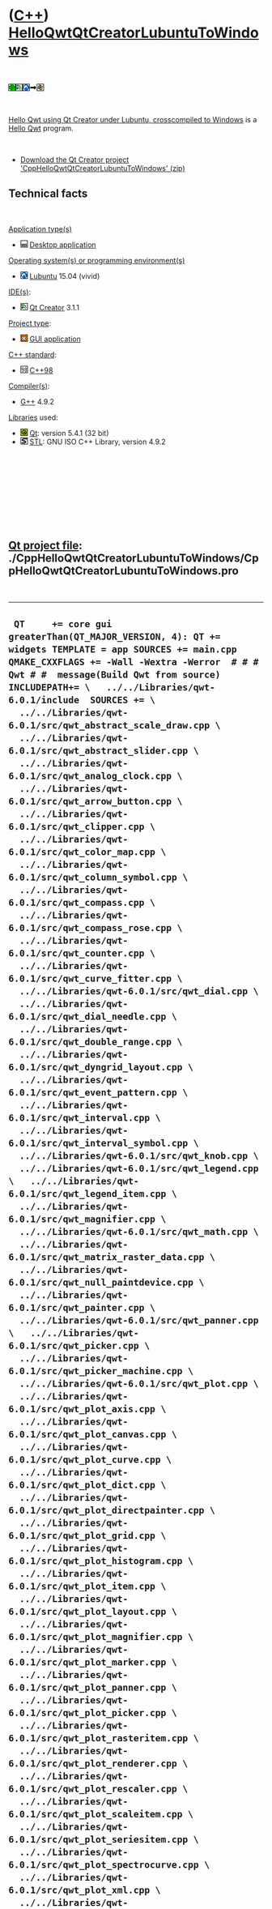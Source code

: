
 

 

 

 

 

([C++](Cpp.md)) [HelloQwtQtCreatorLubuntuToWindows](CppHelloQwtQtCreatorLubuntuToWindows.md)
==============================================================================================

 

![Qwt](PicQwt.png)![Qt
Creator](PicQtCreator.png)![Lubuntu](PicLubuntu.png)![To](PicTo.png)![Windows](PicWindows.png)

 

[Hello Qwt using Qt Creator under Lubuntu, crosscompiled to
Windows](CppHelloQwtQtCreatorLubuntuToWindows.md) is a [Hello
Qwt](CppHelloQwt.md) program.

 

-   [Download the Qt Creator project
    'CppHelloQwtQtCreatorLubuntuToWindows' (zip)](CppHelloQwtQtCreatorLubuntuToWindows.zip)

Technical facts
---------------

 

[Application type(s)](CppApplication.md)

-   ![Desktop](PicDesktop.png) [Desktop
    application](CppDesktopApplication.md)

[Operating system(s) or programming environment(s)](CppOs.md)

-   ![Lubuntu](PicLubuntu.png) [Lubuntu](CppLubuntu.md) 15.04 (vivid)

[IDE(s)](CppIde.md):

-   ![Qt Creator](PicQtCreator.png) [Qt Creator](CppQtCreator.md) 3.1.1

[Project type](CppQtProjectType.md):

-   ![GUI](PicGui.png) [GUI application](CppGuiApplication.md)

[C++ standard](CppStandard.md):

-   ![C++98](PicCpp98.png) [C++98](Cpp98.md)

[Compiler(s)](CppCompiler.md):

-   [G++](CppGpp.md) 4.9.2

[Libraries](CppLibrary.md) used:

-   ![Qt](PicQt.png) [Qt](CppQt.md): version 5.4.1 (32 bit)
-   ![STL](PicStl.png) [STL](CppStl.md): GNU ISO C++ Library, version
    4.9.2

 

 

 

 

 

[Qt project file](CppQtProjectFile.md): ./CppHelloQwtQtCreatorLubuntuToWindows/CppHelloQwtQtCreatorLubuntuToWindows.pro
------------------------------------------------------------------------------------------------------------------------

 

  ----------------------------------------------------------------------------------------------------------------------------------------------------------------------------------------------------------------------------------------------------------------------------------------------------------------------------------------------------------------------------------------------------------------------------------------------------------------------------------------------------------------------------------------------------------------------------------------------------------------------------------------------------------------------------------------------------------------------------------------------------------------------------------------------------------------------------------------------------------------------------------------------------------------------------------------------------------------------------------------------------------------------------------------------------------------------------------------------------------------------------------------------------------------------------------------------------------------------------------------------------------------------------------------------------------------------------------------------------------------------------------------------------------------------------------------------------------------------------------------------------------------------------------------------------------------------------------------------------------------------------------------------------------------------------------------------------------------------------------------------------------------------------------------------------------------------------------------------------------------------------------------------------------------------------------------------------------------------------------------------------------------------------------------------------------------------------------------------------------------------------------------------------------------------------------------------------------------------------------------------------------------------------------------------------------------------------------------------------------------------------------------------------------------------------------------------------------------------------------------------------------------------------------------------------------------------------------------------------------------------------------------------------------------------------------------------------------------------------------------------------------------------------------------------------------------------------------------------------------------------------------------------------------------------------------------------------------------------------------------------------------------------------------------------------------------------------------------------------------------------------------------------------------------------------------------------------------------------------------------------------------------------------------------------------------------------------------------------------------------------------------------------------------------------------------------------------------------------------------------------------------------------------------------------------------------------------------------------------------------------------------------------------------------------------------------------------------------------------------------------------------------------------------------------------------------------------------------------------------------------------------------------------------------------------------------------------------------------------------------------------------------------------------------------------------------------------------------------------------------------------------------------------------------------------------------------------------------------------------------------------------------------------------------------------------------------------------------------------------------------------------------------------------------------------------------------------------------------------------------------------------------------------------------------------------------------------------------------------------------------------------------------------------------------------------------------------------------------------------------------------------------------------------------------------------------------------------------------------------------------------------------------------------------------------------------------------------------------------------------------------------------------------------------------------------------------------------------------------------------------------------------------------------------------------------------------------------------------------------------------------------------------------------------------------------------------------------------------------------------------------------------------------------------------------------------------------------------------------------------------------------------------------------------------------------------------------------------------------------------------------------------------------------------------------------------------------------------------------------------------------------------------------------------------------------------------------------------------------------------------------------------------------------------------------------------------------------------------------------------------------------------------------------------------------------------------------------------------------------------------------------------------------------------------------------------------------------------------------------------------------------------------------------------------------------------------------------------------------------------------------------------------------------------------------------------------------------------------------------------------------------------------------------------------------------------------------------------------------------------------------------------------------------------------------------------------------------------------------------------------------------------------------------------------------------------------------------------------------------------------------------------------------------------------------------------------------------------------------------------------------------------------------------------------------------------------------------------------------------------------------------------------------------------------------------------------------------------------------------------------------------------------------------------------------------------------------------------------------------------------------------------------------------------------------------------------------------------------------------------------------------------------------------------------------------------------------------------------------------------------------------------------------------------------------------------------------------------------------------------------------------------------------------------------------------------------------------------------------------------------------------------------------------------------------------------------------------------------------------------------------------------------------------------------------------------------------------------------------------------------------------------------------------------------------------------------------------------------------------------------------------------------------------------------------------------------------------------------------------------------------------------------------------------------------------------------------------------------------------------------------------------------------------------------------------------------------------------------------------------------------------------------------------------------------------------------------------------------------------------------------------------------------------------------------------------------------------------------------------------------------------------------------------------------------------------------------------------------------------------------------------------------------------------------------------------------------------------------------------------------------------------------------------------------------------------------------------------------------------------------------------------------------------------------------------------------------------------------------------------------------------------------------------------------------------------------------------------------------------------------------------------------------------------------------------------------------------------------------------------------------------------------------------------------------------------------------------------------------------------------------------------------------------------------------------------------------------------------------------------------------------------------------------------------------------------------------------------------------------------------------------------------------------------------------------------------------------------------------------------------------------------------------------------------------------------------------------------------------------------------------------------------------------------------------------------------------------------------------------------------------------------------------------------------------------------------------------------------------------------------------------------------------------------------------------------------------------------------------------------------------------------------------------------------------------------------------------------------------------------------------------------------------------------------------------------------------------------------------------------------------------------------------------------------------------------------------------------------------------------------------------------------------------------------------------------------------------------------------------------------------------------------------------------------------------------------------------------------------------------------------------------------------------------------------------------------------------------------------------------------------------------------------------------------------------------------------------------------------------------------------------------------------------------------------------------------------------------------------------------------------------------------------------------------------------------------------------------------------------------------------------------------------------------------------------------------------------------------------------------------------------------------------------------------------------------------------------------------------------------------------------------------------------------------------------------------------------------------------------------------------------------------------------------------------------------------------------------------------------------------------------------------------------------------------------------------------------------------------------------------------------------------------------------------------------------------------------------------------------------------------------------------------------------------------------------------------------------------------------------------------------------------------------------------------------------------------------------------------------------------------------------------------------------------------------------------------------------------------------------------------------------------------------------------------------------------------------------------------------------------------------------------------------------------------------------------------------------------------------------------------------------------------------
  ` QT     += core gui greaterThan(QT_MAJOR_VERSION, 4): QT += widgets TEMPLATE = app SOURCES += main.cpp QMAKE_CXXFLAGS += -Wall -Wextra -Werror  # # # Qwt # #  message(Build Qwt from source)  INCLUDEPATH+= \   ../../Libraries/qwt-6.0.1/include  SOURCES += \   ../../Libraries/qwt-6.0.1/src/qwt_abstract_scale_draw.cpp \   ../../Libraries/qwt-6.0.1/src/qwt_abstract_slider.cpp \   ../../Libraries/qwt-6.0.1/src/qwt_analog_clock.cpp \   ../../Libraries/qwt-6.0.1/src/qwt_arrow_button.cpp \   ../../Libraries/qwt-6.0.1/src/qwt_clipper.cpp \   ../../Libraries/qwt-6.0.1/src/qwt_color_map.cpp \   ../../Libraries/qwt-6.0.1/src/qwt_column_symbol.cpp \   ../../Libraries/qwt-6.0.1/src/qwt_compass.cpp \   ../../Libraries/qwt-6.0.1/src/qwt_compass_rose.cpp \   ../../Libraries/qwt-6.0.1/src/qwt_counter.cpp \   ../../Libraries/qwt-6.0.1/src/qwt_curve_fitter.cpp \   ../../Libraries/qwt-6.0.1/src/qwt_dial.cpp \   ../../Libraries/qwt-6.0.1/src/qwt_dial_needle.cpp \   ../../Libraries/qwt-6.0.1/src/qwt_double_range.cpp \   ../../Libraries/qwt-6.0.1/src/qwt_dyngrid_layout.cpp \   ../../Libraries/qwt-6.0.1/src/qwt_event_pattern.cpp \   ../../Libraries/qwt-6.0.1/src/qwt_interval.cpp \   ../../Libraries/qwt-6.0.1/src/qwt_interval_symbol.cpp \   ../../Libraries/qwt-6.0.1/src/qwt_knob.cpp \   ../../Libraries/qwt-6.0.1/src/qwt_legend.cpp \   ../../Libraries/qwt-6.0.1/src/qwt_legend_item.cpp \   ../../Libraries/qwt-6.0.1/src/qwt_magnifier.cpp \   ../../Libraries/qwt-6.0.1/src/qwt_math.cpp \   ../../Libraries/qwt-6.0.1/src/qwt_matrix_raster_data.cpp \   ../../Libraries/qwt-6.0.1/src/qwt_null_paintdevice.cpp \   ../../Libraries/qwt-6.0.1/src/qwt_painter.cpp \   ../../Libraries/qwt-6.0.1/src/qwt_panner.cpp \   ../../Libraries/qwt-6.0.1/src/qwt_picker.cpp \   ../../Libraries/qwt-6.0.1/src/qwt_picker_machine.cpp \   ../../Libraries/qwt-6.0.1/src/qwt_plot.cpp \   ../../Libraries/qwt-6.0.1/src/qwt_plot_axis.cpp \   ../../Libraries/qwt-6.0.1/src/qwt_plot_canvas.cpp \   ../../Libraries/qwt-6.0.1/src/qwt_plot_curve.cpp \   ../../Libraries/qwt-6.0.1/src/qwt_plot_dict.cpp \   ../../Libraries/qwt-6.0.1/src/qwt_plot_directpainter.cpp \   ../../Libraries/qwt-6.0.1/src/qwt_plot_grid.cpp \   ../../Libraries/qwt-6.0.1/src/qwt_plot_histogram.cpp \   ../../Libraries/qwt-6.0.1/src/qwt_plot_item.cpp \   ../../Libraries/qwt-6.0.1/src/qwt_plot_layout.cpp \   ../../Libraries/qwt-6.0.1/src/qwt_plot_magnifier.cpp \   ../../Libraries/qwt-6.0.1/src/qwt_plot_marker.cpp \   ../../Libraries/qwt-6.0.1/src/qwt_plot_panner.cpp \   ../../Libraries/qwt-6.0.1/src/qwt_plot_picker.cpp \   ../../Libraries/qwt-6.0.1/src/qwt_plot_rasteritem.cpp \   ../../Libraries/qwt-6.0.1/src/qwt_plot_renderer.cpp \   ../../Libraries/qwt-6.0.1/src/qwt_plot_rescaler.cpp \   ../../Libraries/qwt-6.0.1/src/qwt_plot_scaleitem.cpp \   ../../Libraries/qwt-6.0.1/src/qwt_plot_seriesitem.cpp \   ../../Libraries/qwt-6.0.1/src/qwt_plot_spectrocurve.cpp \   ../../Libraries/qwt-6.0.1/src/qwt_plot_xml.cpp \   ../../Libraries/qwt-6.0.1/src/qwt_plot_zoomer.cpp \   ../../Libraries/qwt-6.0.1/src/qwt_point_3d.cpp \   ../../Libraries/qwt-6.0.1/src/qwt_point_polar.cpp \   ../../Libraries/qwt-6.0.1/src/qwt_raster_data.cpp \   ../../Libraries/qwt-6.0.1/src/qwt_round_scale_draw.cpp \   ../../Libraries/qwt-6.0.1/src/qwt_sampling_thread.cpp \   ../../Libraries/qwt-6.0.1/src/qwt_scale_div.cpp \   ../../Libraries/qwt-6.0.1/src/qwt_scale_draw.cpp \   ../../Libraries/qwt-6.0.1/src/qwt_scale_engine.cpp \   ../../Libraries/qwt-6.0.1/src/qwt_scale_map.cpp \   ../../Libraries/qwt-6.0.1/src/qwt_scale_widget.cpp \   ../../Libraries/qwt-6.0.1/src/qwt_series_data.cpp \   ../../Libraries/qwt-6.0.1/src/qwt_slider.cpp \   ../../Libraries/qwt-6.0.1/src/qwt_spline.cpp \   ../../Libraries/qwt-6.0.1/src/qwt_symbol.cpp \   ../../Libraries/qwt-6.0.1/src/qwt_system_clock.cpp \   ../../Libraries/qwt-6.0.1/src/qwt_text.cpp \   ../../Libraries/qwt-6.0.1/src/qwt_text_engine.cpp \   ../../Libraries/qwt-6.0.1/src/qwt_text_label.cpp \   ../../Libraries/qwt-6.0.1/src/qwt_thermo.cpp \   ../../Libraries/qwt-6.0.1/src/qwt_wheel.cpp \ # ../../Libraries/qwt-6.0.1/src/qwt_plot_intervalcurve.cpp \ # ../../Libraries/qwt-6.0.1/src/qwt_plot_spectrogram.cpp \ # ../../Libraries/qwt-6.0.1/src/qwt_plot_svgitem.cpp \   ../../Libraries/qwt-6.0.1/src/qwt_abstract_scale.cpp  HEADERS += \   ../../Libraries/qwt-6.0.1/include/qwt_abstract_scale.h \   ../../Libraries/qwt-6.0.1/include/qwt_abstract_scale_draw.h \   ../../Libraries/qwt-6.0.1/include/qwt_abstract_slider.h \   ../../Libraries/qwt-6.0.1/include/qwt_analog_clock.h \   ../../Libraries/qwt-6.0.1/include/qwt_arrow_button.h \   ../../Libraries/qwt-6.0.1/include/qwt_clipper.h \   ../../Libraries/qwt-6.0.1/include/qwt_color_map.h \   ../../Libraries/qwt-6.0.1/include/qwt_column_symbol.h \   ../../Libraries/qwt-6.0.1/include/qwt_compass.h \   ../../Libraries/qwt-6.0.1/include/qwt_compass_rose.h \   ../../Libraries/qwt-6.0.1/include/qwt_compat.h \   ../../Libraries/qwt-6.0.1/include/qwt_counter.h \   ../../Libraries/qwt-6.0.1/include/qwt_curve_fitter.h \   ../../Libraries/qwt-6.0.1/include/qwt_dial.h \   ../../Libraries/qwt-6.0.1/include/qwt_dial_needle.h \   ../../Libraries/qwt-6.0.1/include/qwt_double_range.h \   ../../Libraries/qwt-6.0.1/include/qwt_dyngrid_layout.h \   ../../Libraries/qwt-6.0.1/include/qwt_event_pattern.h \   ../../Libraries/qwt-6.0.1/include/qwt_global.h \   ../../Libraries/qwt-6.0.1/include/qwt_interval.h \   ../../Libraries/qwt-6.0.1/include/qwt_interval_symbol.h \   ../../Libraries/qwt-6.0.1/include/qwt_knob.h \   ../../Libraries/qwt-6.0.1/include/qwt_legend.h \   ../../Libraries/qwt-6.0.1/include/qwt_legend_item.h \   ../../Libraries/qwt-6.0.1/include/qwt_legend_itemmanager.h \   ../../Libraries/qwt-6.0.1/include/qwt_magnifier.h \   ../../Libraries/qwt-6.0.1/include/qwt_math.h \   ../../Libraries/qwt-6.0.1/include/qwt_mathml_text_engine.h \   ../../Libraries/qwt-6.0.1/include/qwt_matrix_raster_data.h \   ../../Libraries/qwt-6.0.1/include/qwt_null_paintdevice.h \   ../../Libraries/qwt-6.0.1/include/qwt_painter.h \   ../../Libraries/qwt-6.0.1/include/qwt_panner.h \   ../../Libraries/qwt-6.0.1/include/qwt_picker.h \   ../../Libraries/qwt-6.0.1/include/qwt_picker_machine.h \   ../../Libraries/qwt-6.0.1/include/qwt_plot.h \   ../../Libraries/qwt-6.0.1/include/qwt_plot_canvas.h \   ../../Libraries/qwt-6.0.1/include/qwt_plot_curve.h \   ../../Libraries/qwt-6.0.1/include/qwt_plot_dict.h \   ../../Libraries/qwt-6.0.1/include/qwt_plot_directpainter.h \   ../../Libraries/qwt-6.0.1/include/qwt_plot_grid.h \   ../../Libraries/qwt-6.0.1/include/qwt_plot_histogram.h \   ../../Libraries/qwt-6.0.1/include/qwt_plot_item.h \   ../../Libraries/qwt-6.0.1/include/qwt_plot_layout.h \   ../../Libraries/qwt-6.0.1/include/qwt_plot_magnifier.h \   ../../Libraries/qwt-6.0.1/include/qwt_plot_marker.h \   ../../Libraries/qwt-6.0.1/include/qwt_plot_panner.h \   ../../Libraries/qwt-6.0.1/include/qwt_plot_picker.h \   ../../Libraries/qwt-6.0.1/include/qwt_plot_rasteritem.h \   ../../Libraries/qwt-6.0.1/include/qwt_plot_renderer.h \   ../../Libraries/qwt-6.0.1/include/qwt_plot_rescaler.h \   ../../Libraries/qwt-6.0.1/include/qwt_plot_scaleitem.h \   ../../Libraries/qwt-6.0.1/include/qwt_plot_seriesitem.h \   ../../Libraries/qwt-6.0.1/include/qwt_plot_spectrocurve.h \   ../../Libraries/qwt-6.0.1/include/qwt_plot_zoomer.h \   ../../Libraries/qwt-6.0.1/include/qwt_point_3d.h \   ../../Libraries/qwt-6.0.1/include/qwt_point_polar.h \   ../../Libraries/qwt-6.0.1/include/qwt_raster_data.h \   ../../Libraries/qwt-6.0.1/include/qwt_round_scale_draw.h \   ../../Libraries/qwt-6.0.1/include/qwt_sampling_thread.h \   ../../Libraries/qwt-6.0.1/include/qwt_scale_div.h \   ../../Libraries/qwt-6.0.1/include/qwt_scale_draw.h \   ../../Libraries/qwt-6.0.1/include/qwt_scale_engine.h \   ../../Libraries/qwt-6.0.1/include/qwt_scale_map.h \   ../../Libraries/qwt-6.0.1/include/qwt_scale_widget.h \   ../../Libraries/qwt-6.0.1/include/qwt_series_data.h \   ../../Libraries/qwt-6.0.1/include/qwt_slider.h \   ../../Libraries/qwt-6.0.1/include/qwt_spline.h \   ../../Libraries/qwt-6.0.1/include/qwt_symbol.h \   ../../Libraries/qwt-6.0.1/include/qwt_system_clock.h \   ../../Libraries/qwt-6.0.1/include/qwt_text.h \   ../../Libraries/qwt-6.0.1/include/qwt_text_engine.h \   ../../Libraries/qwt-6.0.1/include/qwt_text_label.h \   ../../Libraries/qwt-6.0.1/include/qwt_thermo.h \   ../../Libraries/qwt-6.0.1/include/qwt_wheel.h \   ../../Libraries/qwt-6.0.1/src/qwt.h \   ../../Libraries/qwt-6.0.1/src/qwt_abstract_scale.h \   ../../Libraries/qwt-6.0.1/src/qwt_abstract_scale_draw.h \   ../../Libraries/qwt-6.0.1/src/qwt_abstract_slider.h \   ../../Libraries/qwt-6.0.1/src/qwt_analog_clock.h \   ../../Libraries/qwt-6.0.1/src/qwt_arrow_button.h \   ../../Libraries/qwt-6.0.1/src/qwt_clipper.h \   ../../Libraries/qwt-6.0.1/src/qwt_color_map.h \   ../../Libraries/qwt-6.0.1/src/qwt_column_symbol.h \   ../../Libraries/qwt-6.0.1/src/qwt_compass.h \   ../../Libraries/qwt-6.0.1/src/qwt_compass_rose.h \   ../../Libraries/qwt-6.0.1/src/qwt_compat.h \   ../../Libraries/qwt-6.0.1/src/qwt_counter.h \   ../../Libraries/qwt-6.0.1/src/qwt_curve_fitter.h \   ../../Libraries/qwt-6.0.1/src/qwt_dial.h \   ../../Libraries/qwt-6.0.1/src/qwt_dial_needle.h \   ../../Libraries/qwt-6.0.1/src/qwt_double_range.h \   ../../Libraries/qwt-6.0.1/src/qwt_dyngrid_layout.h \   ../../Libraries/qwt-6.0.1/src/qwt_event_pattern.h \   ../../Libraries/qwt-6.0.1/src/qwt_global.h \   ../../Libraries/qwt-6.0.1/src/qwt_interval.h \   ../../Libraries/qwt-6.0.1/src/qwt_interval_symbol.h \   ../../Libraries/qwt-6.0.1/src/qwt_knob.h \   ../../Libraries/qwt-6.0.1/src/qwt_legend.h \   ../../Libraries/qwt-6.0.1/src/qwt_legend_item.h \   ../../Libraries/qwt-6.0.1/src/qwt_legend_itemmanager.h \   ../../Libraries/qwt-6.0.1/src/qwt_magnifier.h \   ../../Libraries/qwt-6.0.1/src/qwt_math.h \   ../../Libraries/qwt-6.0.1/src/qwt_matrix_raster_data.h \   ../../Libraries/qwt-6.0.1/src/qwt_null_paintdevice.h \   ../../Libraries/qwt-6.0.1/src/qwt_painter.h \   ../../Libraries/qwt-6.0.1/src/qwt_panner.h \   ../../Libraries/qwt-6.0.1/src/qwt_picker.h \   ../../Libraries/qwt-6.0.1/src/qwt_picker_machine.h \   ../../Libraries/qwt-6.0.1/src/qwt_plot.h \   ../../Libraries/qwt-6.0.1/src/qwt_plot_canvas.h \   ../../Libraries/qwt-6.0.1/src/qwt_plot_curve.h \   ../../Libraries/qwt-6.0.1/src/qwt_plot_dict.h \   ../../Libraries/qwt-6.0.1/src/qwt_plot_directpainter.h \   ../../Libraries/qwt-6.0.1/src/qwt_plot_grid.h \   ../../Libraries/qwt-6.0.1/src/qwt_plot_histogram.h \   ../../Libraries/qwt-6.0.1/src/qwt_plot_item.h \   ../../Libraries/qwt-6.0.1/src/qwt_plot_layout.h \   ../../Libraries/qwt-6.0.1/src/qwt_plot_magnifier.h \   ../../Libraries/qwt-6.0.1/src/qwt_plot_marker.h \   ../../Libraries/qwt-6.0.1/src/qwt_plot_panner.h \   ../../Libraries/qwt-6.0.1/src/qwt_plot_picker.h \   ../../Libraries/qwt-6.0.1/src/qwt_plot_rasteritem.h \   ../../Libraries/qwt-6.0.1/src/qwt_plot_renderer.h \   ../../Libraries/qwt-6.0.1/src/qwt_plot_rescaler.h \   ../../Libraries/qwt-6.0.1/src/qwt_plot_scaleitem.h \   ../../Libraries/qwt-6.0.1/src/qwt_plot_seriesitem.h \   ../../Libraries/qwt-6.0.1/src/qwt_plot_spectrocurve.h \   ../../Libraries/qwt-6.0.1/src/qwt_plot_zoomer.h \   ../../Libraries/qwt-6.0.1/src/qwt_point_3d.h \   ../../Libraries/qwt-6.0.1/src/qwt_point_polar.h \   ../../Libraries/qwt-6.0.1/src/qwt_raster_data.h \   ../../Libraries/qwt-6.0.1/src/qwt_round_scale_draw.h \   ../../Libraries/qwt-6.0.1/src/qwt_sampling_thread.h \   ../../Libraries/qwt-6.0.1/src/qwt_scale_div.h \   ../../Libraries/qwt-6.0.1/src/qwt_scale_draw.h \   ../../Libraries/qwt-6.0.1/src/qwt_scale_engine.h \   ../../Libraries/qwt-6.0.1/src/qwt_scale_map.h \   ../../Libraries/qwt-6.0.1/src/qwt_scale_widget.h \   ../../Libraries/qwt-6.0.1/src/qwt_series_data.h \   ../../Libraries/qwt-6.0.1/src/qwt_slider.h \   ../../Libraries/qwt-6.0.1/src/qwt_spline.h \   ../../Libraries/qwt-6.0.1/src/qwt_symbol.h \   ../../Libraries/qwt-6.0.1/src/qwt_system_clock.h \   ../../Libraries/qwt-6.0.1/src/qwt_text.h \   ../../Libraries/qwt-6.0.1/src/qwt_text_engine.h \   ../../Libraries/qwt-6.0.1/src/qwt_text_label.h \   ../../Libraries/qwt-6.0.1/src/qwt_thermo.h \   ../../Libraries/qwt-6.0.1/src/qwt_wheel.h \ # ../../Libraries/qwt-6.0.1/include/qwt_plot_intervalcurve.h \ # ../../Libraries/qwt-6.0.1/include/qwt_plot_spectrogram.h \ # ../../Libraries/qwt-6.0.1/include/qwt_plot_svgitem.h \ # ../../Libraries/qwt-6.0.1/src/qwt_plot_intervalcurve.h \ # ../../Libraries/qwt-6.0.1/src/qwt_plot_spectrogram.h \ # ../../Libraries/qwt-6.0.1/src/qwt_plot_svgitem.h \   ../../Libraries/qwt-6.0.1/include/qwt.h`
  ----------------------------------------------------------------------------------------------------------------------------------------------------------------------------------------------------------------------------------------------------------------------------------------------------------------------------------------------------------------------------------------------------------------------------------------------------------------------------------------------------------------------------------------------------------------------------------------------------------------------------------------------------------------------------------------------------------------------------------------------------------------------------------------------------------------------------------------------------------------------------------------------------------------------------------------------------------------------------------------------------------------------------------------------------------------------------------------------------------------------------------------------------------------------------------------------------------------------------------------------------------------------------------------------------------------------------------------------------------------------------------------------------------------------------------------------------------------------------------------------------------------------------------------------------------------------------------------------------------------------------------------------------------------------------------------------------------------------------------------------------------------------------------------------------------------------------------------------------------------------------------------------------------------------------------------------------------------------------------------------------------------------------------------------------------------------------------------------------------------------------------------------------------------------------------------------------------------------------------------------------------------------------------------------------------------------------------------------------------------------------------------------------------------------------------------------------------------------------------------------------------------------------------------------------------------------------------------------------------------------------------------------------------------------------------------------------------------------------------------------------------------------------------------------------------------------------------------------------------------------------------------------------------------------------------------------------------------------------------------------------------------------------------------------------------------------------------------------------------------------------------------------------------------------------------------------------------------------------------------------------------------------------------------------------------------------------------------------------------------------------------------------------------------------------------------------------------------------------------------------------------------------------------------------------------------------------------------------------------------------------------------------------------------------------------------------------------------------------------------------------------------------------------------------------------------------------------------------------------------------------------------------------------------------------------------------------------------------------------------------------------------------------------------------------------------------------------------------------------------------------------------------------------------------------------------------------------------------------------------------------------------------------------------------------------------------------------------------------------------------------------------------------------------------------------------------------------------------------------------------------------------------------------------------------------------------------------------------------------------------------------------------------------------------------------------------------------------------------------------------------------------------------------------------------------------------------------------------------------------------------------------------------------------------------------------------------------------------------------------------------------------------------------------------------------------------------------------------------------------------------------------------------------------------------------------------------------------------------------------------------------------------------------------------------------------------------------------------------------------------------------------------------------------------------------------------------------------------------------------------------------------------------------------------------------------------------------------------------------------------------------------------------------------------------------------------------------------------------------------------------------------------------------------------------------------------------------------------------------------------------------------------------------------------------------------------------------------------------------------------------------------------------------------------------------------------------------------------------------------------------------------------------------------------------------------------------------------------------------------------------------------------------------------------------------------------------------------------------------------------------------------------------------------------------------------------------------------------------------------------------------------------------------------------------------------------------------------------------------------------------------------------------------------------------------------------------------------------------------------------------------------------------------------------------------------------------------------------------------------------------------------------------------------------------------------------------------------------------------------------------------------------------------------------------------------------------------------------------------------------------------------------------------------------------------------------------------------------------------------------------------------------------------------------------------------------------------------------------------------------------------------------------------------------------------------------------------------------------------------------------------------------------------------------------------------------------------------------------------------------------------------------------------------------------------------------------------------------------------------------------------------------------------------------------------------------------------------------------------------------------------------------------------------------------------------------------------------------------------------------------------------------------------------------------------------------------------------------------------------------------------------------------------------------------------------------------------------------------------------------------------------------------------------------------------------------------------------------------------------------------------------------------------------------------------------------------------------------------------------------------------------------------------------------------------------------------------------------------------------------------------------------------------------------------------------------------------------------------------------------------------------------------------------------------------------------------------------------------------------------------------------------------------------------------------------------------------------------------------------------------------------------------------------------------------------------------------------------------------------------------------------------------------------------------------------------------------------------------------------------------------------------------------------------------------------------------------------------------------------------------------------------------------------------------------------------------------------------------------------------------------------------------------------------------------------------------------------------------------------------------------------------------------------------------------------------------------------------------------------------------------------------------------------------------------------------------------------------------------------------------------------------------------------------------------------------------------------------------------------------------------------------------------------------------------------------------------------------------------------------------------------------------------------------------------------------------------------------------------------------------------------------------------------------------------------------------------------------------------------------------------------------------------------------------------------------------------------------------------------------------------------------------------------------------------------------------------------------------------------------------------------------------------------------------------------------------------------------------------------------------------------------------------------------------------------------------------------------------------------------------------------------------------------------------------------------------------------------------------------------------------------------------------------------------------------------------------------------------------------------------------------------------------------------------------------------------------------------------------------------------------------------------------------------------------------------------------------------------------------------------------------------------------------------------------------------------------------------------------------------------------------------------------------------------------------------------------------------------------------------------------------------------------------------------------------------------------------------------------------------------------------------------------------------------------------------------------------------------------------------------------------------------------------------------------------------------------------------------------------------------------------------------------------------------------------------------------------------------------------------------------------------------------------------------------------------------------------------------------------------------------------------------------------------------------------------------------------------------------------------------------------------------------------------------------------------------------------------------------------------------------------------------------------------------------------------------------------------------------------------------------------------------------------------------------------------------------------------------------------------------------------------------------------------------------------------------------------------------------------------------------------------------------------------------------------------------------------------------------------------------------------------------------------------------------------------------------------------------------------------------------------------------------

 

 

 

 

 

./CppHelloQwtQtCreatorLubuntuToWindows/main.cpp
-----------------------------------------------

 

  ------------------------------------------------------------------------------------------------------------------------------------------------------------------------------------------------------------------------------------------------------------------------------------------------------------------------------------------------------------------------------------------------------------------------------------------------------------------------------------------------------------------------------------------------------------------------------------------------------------------------------------------------------------------------------------------------------------------------------------------------------------------------------------------------------------------------------------------------------------------------------------------------------------------------------------------------------------------------------------------------------------------------------------------------------------------
  ` #include <cassert> #include <cmath> #include <string> #include <string> #include <sstream>  #include <QLabel> #include <QVBoxLayout> #include <QApplication>   #include "qwt_plot.h" #include "qwt_plot_curve.h" #include "qwt_text.h"  int main(int argc, char *argv[]) {   QApplication a(argc, argv);    QwtPlotCurve * const m_curve = new QwtPlotCurve("Sine");   QwtPlot * const m_plot = new QwtPlot(QwtText("CppHelloQwtQtCreatorLubuntu"));    m_plot->setGeometry(0,0,640,400);   m_plot->setAxisScale(QwtPlot::xBottom, 0.0,2.0 * M_PI);   m_plot->setAxisScale(QwtPlot::yLeft,-1.0,1.0);   std::vector<double> xs;   std::vector<double> ys;   for (double x = 0; x < 2.0 * M_PI; x+=(M_PI / 10.0))   {     xs.push_back(x);     ys.push_back(std::sin(x));   }   #ifdef _WIN32   QwtPointArrayData * const data = new QwtPointArrayData(&xs[0],&ys[0],xs.size());   m_curve->setData(data);   #else   m_curve->setData(&xs[0],&ys[0],xs.size());   #endif   m_curve->attach(m_plot);   m_plot->replot();   m_plot->show();    return a.exec(); }`
  ------------------------------------------------------------------------------------------------------------------------------------------------------------------------------------------------------------------------------------------------------------------------------------------------------------------------------------------------------------------------------------------------------------------------------------------------------------------------------------------------------------------------------------------------------------------------------------------------------------------------------------------------------------------------------------------------------------------------------------------------------------------------------------------------------------------------------------------------------------------------------------------------------------------------------------------------------------------------------------------------------------------------------------------------------------------

 

 

 

 

 

./CppHelloQwtQtCreatorLubuntuToWindows/CppHelloQwtQtCreatorLubuntuToWindows.sh
------------------------------------------------------------------------------

 

  ------------------------------------------------------------------------------------------------------------------------------------------------------------------------------------------------------------------------------------------------------------------------------------------------------------------------------------------------------------------------------------------------------------------------------------------------------------------------------------------------------------------------------------------------------------------------------------------------------------------------------------------------------------------------------------------------------------------------------------------------------------------------------------------------------------------------------------------------------------------------------------------------------------------------------------------
  ` #!/bin/bash #From http://richelbilderbeek.nl/CppHelloQwtQtCreatorLubuntuToWindows.htm echo "Cross compiling to Windows"  myfile="i686-pc-mingw32-qmake" mytarget="CppHelloQwtQtCreatorLubuntuToWindows" myprofile=$mytarget.pro   if [ -e $myfile ] then   echo "MXE crosscompiler '$myfile' found" else   echo "MXE crosscompiler '$myfile' not found"   #exit fi  if [ -e $myprofile ] then   echo "Qt Creator project '$myprofile' found" else   echo "Qt Creator project '$myprofile' not found"   exit fi  echo "1/2: Creating Windows makefile" $myfile $myprofile  if [ -e Makefile ] then   echo "Makefile created successfully" else   echo "FAIL: $myfile $myprofile"   exit fi  echo "2/2: making makefile"  make  if [ -e ./release/$mytarget.exe ] then   echo "SUCCESS" else   echo "FAIL" fi  #Cleaning up rm Makefile rm Makefile.* rm -r release rm -r debug rm object_script.CppHelloQwtQtCreatorLubuntuToWindows.*`
  ------------------------------------------------------------------------------------------------------------------------------------------------------------------------------------------------------------------------------------------------------------------------------------------------------------------------------------------------------------------------------------------------------------------------------------------------------------------------------------------------------------------------------------------------------------------------------------------------------------------------------------------------------------------------------------------------------------------------------------------------------------------------------------------------------------------------------------------------------------------------------------------------------------------------------------------

 

 

 

 

 

 

